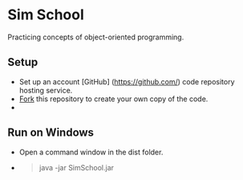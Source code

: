 # Sim School 

Practicing concepts of object-oriented programming.

## Setup

* Set up an account [GitHub] (https://github.com/) code repository hosting service.
* [Fork](https://help.github.com/articles/fork-a-repo/) this repository to create your own copy of the code.
* 
## Run on Windows

* Open a command window in the dist folder.
* > java -jar SimSchool.jar

